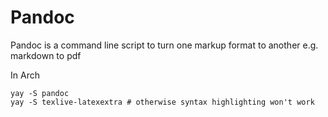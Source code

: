 # Pandoc

Pandoc is a command line script to turn one markup format to another e.g. markdown to pdf

In Arch

```
yay -S pandoc
yay -S texlive-latexextra # otherwise syntax highlighting won't work
```
